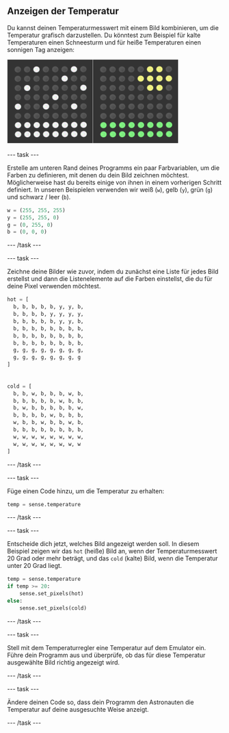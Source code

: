 ## Anzeigen der Temperatur

Du kannst deinen Temperaturmesswert mit einem Bild kombinieren, um die Temperatur grafisch darzustellen. Du könntest zum Beispiel für kalte Temperaturen einen Schneesturm und für heiße Temperaturen einen sonnigen Tag anzeigen:

![Heiß und kalt](images/hot-and-cold.png)

\--- task \---

Erstelle am unteren Rand deines Programms ein paar Farbvariablen, um die Farben zu definieren, mit denen du dein Bild zeichnen möchtest. Möglicherweise hast du bereits einige von ihnen in einem vorherigen Schritt definiert. In unseren Beispielen verwenden wir weiß (`w`), gelb (`y`), grün (`g`) und schwarz / leer (`b`).

```python
w = (255, 255, 255)
y = (255, 255, 0)
g = (0, 255, 0)
b = (0, 0, 0)
```

\--- /task \---

\--- task \---

Zeichne deine Bilder wie zuvor, indem du zunächst eine Liste für jedes Bild erstellst und dann die Listenelemente auf die Farben einstellst, die du für deine Pixel verwenden möchtest.

```python
hot = [
  b, b, b, b, b, y, y, b,
  b, b, b, b, y, y, y, y,
  b, b, b, b, b, y, y, b,
  b, b, b, b, b, b, b, b,
  b, b, b, b, b, b, b, b,
  b, b, b, b, b, b, b, b,
  g, g, g, g, g, g, g, g,
  g, g, g, g, g, g, g, g
]


cold = [
  b, b, w, b, b, b, w, b,
  b, b, b, b, b, w, b, b,
  b, w, b, b, b, b, b, w,
  b, b, b, b, w, b, b, b,
  w, b, b, w, b, b, w, b,
  b, b, b, b, b, b, b, b,
  w, w, w, w, w, w, w, w,
  w, w, w, w, w, w, w, w
]
```

\--- /task \---

\--- task \---

Füge einen Code hinzu, um die Temperatur zu erhalten:

```python
temp = sense.temperature
```

\--- /task \---

\--- task \---

Entscheide dich jetzt, welches Bild angezeigt werden soll. In diesem Beispiel zeigen wir das `hot` (heiße) Bild an, wenn der Temperaturmesswert 20 Grad oder mehr beträgt, und das `cold` (kalte) Bild, wenn die Temperatur unter 20 Grad liegt.

```python
temp = sense.temperature
if temp >= 20:
    sense.set_pixels(hot)
else:
    sense.set_pixels(cold)
```

\--- /task \---

\--- task \---

Stell mit dem Temperaturregler eine Temperatur auf dem Emulator ein. Führe dein Programm aus und überprüfe, ob das für diese Temperatur ausgewählte Bild richtig angezeigt wird.

\--- /task \---

\--- task \---

Ändere deinen Code so, dass dein Programm den Astronauten die Temperatur auf deine ausgesuchte Weise anzeigt.

\--- /task \---